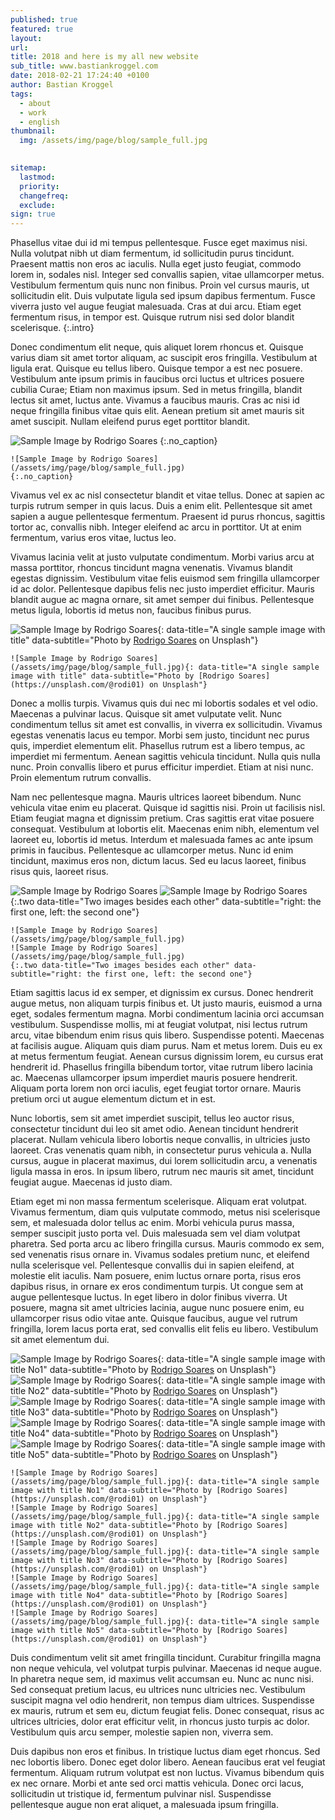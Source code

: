```yaml
---
published: true
featured: true
layout:
url:
title: 2018 and here is my all new website
sub_title: www.bastiankroggel.com
date: 2018-02-21 17:24:40 +0100
author: Bastian Kroggel
tags:
  - about
  - work
  - english
thumbnail:
  img: /assets/img/page/blog/sample_full.jpg
  

sitemap:
  lastmod:
  priority:
  changefreq:
  exclude:
sign: true
---
```


Phasellus vitae dui id mi tempus pellentesque. Fusce eget maximus nisi. Nulla volutpat nibh ut diam fermentum, id sollicitudin purus tincidunt. Praesent mattis non eros ac iaculis. Nulla eget justo feugiat, commodo lorem in, sodales nisl. Integer sed convallis sapien, vitae ullamcorper metus. Vestibulum fermentum quis nunc non finibus. Proin vel cursus mauris, ut sollicitudin elit. Duis vulputate ligula sed ipsum dapibus fermentum. Fusce viverra justo vel augue feugiat malesuada. Cras at dui arcu. Etiam eget fermentum risus, in tempor est. Quisque rutrum nisi sed dolor blandit scelerisque.
{:.intro}

Donec condimentum elit neque, quis aliquet lorem rhoncus et. Quisque varius diam sit amet tortor aliquam, ac suscipit eros fringilla. Vestibulum at ligula erat. Quisque eu tellus libero. Quisque tempor a est nec posuere. Vestibulum ante ipsum primis in faucibus orci luctus et ultrices posuere cubilia Curae; Etiam non maximus ipsum. Sed in metus fringilla, blandit lectus sit amet, luctus ante. Vivamus a faucibus mauris. Cras ac nisi id neque fringilla finibus vitae quis elit. Aenean pretium sit amet mauris sit amet suscipit. Nullam eleifend purus eget porttitor blandit.

![Sample Image by Rodrigo Soares](/assets/img/page/blog/sample_full.jpg)
{:.no_caption}

```
![Sample Image by Rodrigo Soares](/assets/img/page/blog/sample_full.jpg)
{:.no_caption}
```

Vivamus vel ex ac nisl consectetur blandit et vitae tellus. Donec at sapien ac turpis rutrum semper in quis lacus. Duis a enim elit. Pellentesque sit amet sapien a augue pellentesque fermentum. Praesent id purus rhoncus, sagittis tortor ac, convallis nibh. Integer eleifend ac arcu in porttitor. Ut at enim fermentum, varius eros vitae, luctus leo.

Vivamus lacinia velit at justo vulputate condimentum. Morbi varius arcu at massa porttitor, rhoncus tincidunt magna venenatis. Vivamus blandit egestas dignissim. Vestibulum vitae felis euismod sem fringilla ullamcorper id ac dolor. Pellentesque dapibus felis nec justo imperdiet efficitur. Mauris blandit augue ac magna ornare, sit amet semper dui finibus. Pellentesque metus ligula, lobortis id metus non, faucibus finibus purus.

![Sample Image by Rodrigo Soares](/assets/img/page/blog/sample_full.jpg){: data-title="A single sample image with title" data-subtitle="Photo by [Rodrigo Soares](https://unsplash.com/@rodi01) on Unsplash"}

```
![Sample Image by Rodrigo Soares](/assets/img/page/blog/sample_full.jpg){: data-title="A single sample image with title" data-subtitle="Photo by [Rodrigo Soares](https://unsplash.com/@rodi01) on Unsplash"}
```

Donec a mollis turpis. Vivamus quis dui nec mi lobortis sodales et vel odio. Maecenas a pulvinar lacus. Quisque sit amet vulputate velit. Nunc condimentum tellus sit amet est convallis, in viverra ex sollicitudin. Vivamus egestas venenatis lacus eu tempor. Morbi sem justo, tincidunt nec purus quis, imperdiet elementum elit. Phasellus rutrum est a libero tempus, ac imperdiet mi fermentum. Aenean sagittis vehicula tincidunt. Nulla quis nulla nunc. Proin convallis libero et purus efficitur imperdiet. Etiam at nisi nunc. Proin elementum rutrum convallis.

Nam nec pellentesque magna. Mauris ultrices laoreet bibendum. Nunc vehicula vitae enim eu placerat. Quisque id sagittis nisi. Proin ut facilisis nisl. Etiam feugiat magna et dignissim pretium. Cras sagittis erat vitae posuere consequat. Vestibulum at lobortis elit. Maecenas enim nibh, elementum vel laoreet eu, lobortis id metus. Interdum et malesuada fames ac ante ipsum primis in faucibus. Pellentesque ac ullamcorper metus. Nunc id enim tincidunt, maximus eros non, dictum lacus. Sed eu lacus laoreet, finibus risus quis, laoreet risus.

![Sample Image by Rodrigo Soares](/assets/img/page/blog/sample_full.jpg)
![Sample Image by Rodrigo Soares](/assets/img/page/blog/sample_full.jpg)
{:.two data-title="Two images besides each other" data-subtitle="right: the first one, left: the second one"}

```
![Sample Image by Rodrigo Soares](/assets/img/page/blog/sample_full.jpg)
![Sample Image by Rodrigo Soares](/assets/img/page/blog/sample_full.jpg)
{:.two data-title="Two images besides each other" data-subtitle="right: the first one, left: the second one"}
```

Etiam sagittis lacus id ex semper, et dignissim ex cursus. Donec hendrerit augue metus, non aliquam turpis finibus et. Ut justo mauris, euismod a urna eget, sodales fermentum magna. Morbi condimentum lacinia orci accumsan vestibulum. Suspendisse mollis, mi at feugiat volutpat, nisi lectus rutrum arcu, vitae bibendum enim risus quis libero. Suspendisse potenti. Maecenas at facilisis augue. Aliquam quis diam purus. Nam et metus lorem. Duis eu ex at metus fermentum feugiat. Aenean cursus dignissim lorem, eu cursus erat hendrerit id. Phasellus fringilla bibendum tortor, vitae rutrum libero lacinia ac. Maecenas ullamcorper ipsum imperdiet mauris posuere hendrerit. Aliquam porta lorem non orci iaculis, eget feugiat tortor ornare. Mauris pretium orci ut augue elementum dictum et in est.

Nunc lobortis, sem sit amet imperdiet suscipit, tellus leo auctor risus, consectetur tincidunt dui leo sit amet odio. Aenean tincidunt hendrerit placerat. Nullam vehicula libero lobortis neque convallis, in ultricies justo laoreet. Cras venenatis quam nibh, in consectetur purus vehicula a. Nulla cursus, augue in placerat maximus, dui lorem sollicitudin arcu, a venenatis ligula massa in eros. In ipsum libero, rutrum nec mauris sit amet, tincidunt feugiat augue. Maecenas id justo diam.

Etiam eget mi non massa fermentum scelerisque. Aliquam erat volutpat. Vivamus fermentum, diam quis vulputate commodo, metus nisi scelerisque sem, et malesuada dolor tellus ac enim. Morbi vehicula purus massa, semper suscipit justo porta vel. Duis malesuada sem vel diam volutpat pharetra. Sed porta arcu ac libero fringilla cursus. Mauris commodo ex sem, sed venenatis risus ornare in. Vivamus sodales pretium nunc, et eleifend nulla scelerisque vel. Pellentesque convallis dui in sapien eleifend, at molestie elit iaculis. Nam posuere, enim luctus ornare porta, risus eros dapibus risus, in ornare ex eros condimentum turpis. Ut congue sem at augue pellentesque luctus. In eget libero in dolor finibus viverra. Ut posuere, magna sit amet ultricies lacinia, augue nunc posuere enim, eu ullamcorper risus odio vitae ante. Quisque faucibus, augue vel rutrum fringilla, lorem lacus porta erat, sed convallis elit felis eu libero. Vestibulum sit amet elementum dui.

![Sample Image by Rodrigo Soares](/assets/img/page/blog/sample_full.jpg){: data-title="A single sample image with title No1" data-subtitle="Photo by [Rodrigo Soares](https://unsplash.com/@rodi01) on Unsplash"}
![Sample Image by Rodrigo Soares](/assets/img/page/blog/sample_full.jpg){: data-title="A single sample image with title No2" data-subtitle="Photo by [Rodrigo Soares](https://unsplash.com/@rodi01) on Unsplash"}
![Sample Image by Rodrigo Soares](/assets/img/page/blog/sample_full.jpg){: data-title="A single sample image with title No3" data-subtitle="Photo by [Rodrigo Soares](https://unsplash.com/@rodi01) on Unsplash"}
![Sample Image by Rodrigo Soares](/assets/img/page/blog/sample_full.jpg){: data-title="A single sample image with title No4" data-subtitle="Photo by [Rodrigo Soares](https://unsplash.com/@rodi01) on Unsplash"}
![Sample Image by Rodrigo Soares](/assets/img/page/blog/sample_full.jpg){: data-title="A single sample image with title No5" data-subtitle="Photo by [Rodrigo Soares](https://unsplash.com/@rodi01) on Unsplash"}

```
![Sample Image by Rodrigo Soares](/assets/img/page/blog/sample_full.jpg){: data-title="A single sample image with title No1" data-subtitle="Photo by [Rodrigo Soares](https://unsplash.com/@rodi01) on Unsplash"}
![Sample Image by Rodrigo Soares](/assets/img/page/blog/sample_full.jpg){: data-title="A single sample image with title No2" data-subtitle="Photo by [Rodrigo Soares](https://unsplash.com/@rodi01) on Unsplash"}
![Sample Image by Rodrigo Soares](/assets/img/page/blog/sample_full.jpg){: data-title="A single sample image with title No3" data-subtitle="Photo by [Rodrigo Soares](https://unsplash.com/@rodi01) on Unsplash"}
![Sample Image by Rodrigo Soares](/assets/img/page/blog/sample_full.jpg){: data-title="A single sample image with title No4" data-subtitle="Photo by [Rodrigo Soares](https://unsplash.com/@rodi01) on Unsplash"}
![Sample Image by Rodrigo Soares](/assets/img/page/blog/sample_full.jpg){: data-title="A single sample image with title No5" data-subtitle="Photo by [Rodrigo Soares](https://unsplash.com/@rodi01) on Unsplash"}
```


Duis condimentum velit sit amet fringilla tincidunt. Curabitur fringilla magna non neque vehicula, vel volutpat turpis pulvinar. Maecenas id neque augue. In pharetra neque sem, id maximus velit accumsan eu. Nunc ac nunc nisi. Sed consequat pretium lacus, eu ultrices nunc ultricies nec. Vestibulum suscipit magna vel odio hendrerit, non tempus diam ultrices. Suspendisse ex mauris, rutrum et sem eu, dictum feugiat felis. Donec consequat, risus ac ultrices ultricies, dolor erat efficitur velit, in rhoncus justo turpis ac dolor. Vestibulum quis arcu semper, molestie sapien non, viverra sem.

Duis dapibus non eros et finibus. In tristique luctus diam eget rhoncus. Sed nec lobortis libero. Donec eget dolor libero. Aenean faucibus erat vel feugiat fermentum. Aliquam rutrum volutpat est non luctus. Vivamus bibendum quis ex nec ornare. Morbi et ante sed orci mattis vehicula. Donec orci lacus, sollicitudin ut tristique id, fermentum pulvinar nisl. Suspendisse pellentesque augue non erat aliquet, a malesuada ipsum fringilla.